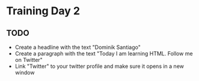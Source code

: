 # Training Day 2

## TODO
- Create a headline with the text "Dominik Santiago"
- Create a paragraph with the text "Today I am learning HTML. Follow me on Twitter"
- Link "Twitter" to your twitter profile and make sure it opens in a new window
